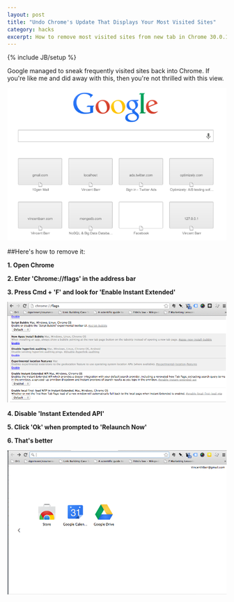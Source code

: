 ```yaml
---
layout: post
title: "Undo Chrome's Update That Displays Your Most Visited Sites"
category: hacks
excerpt: How to remove most visited sites from new tab in Chrome 30.0.1599.69.
---
```

{% include JB/setup %}

Google managed to sneak frequently visited sites back into Chrome. If you're like me and did away with this, then you're not thrilled with this view.

![Chrome Homepage Before](/assets/images/chrome-homepage-before.png)

##Here's how to remove it:

**1. Open Chrome**

**2. Enter 'Chrome://flags' in the address bar**

**3. Press Cmd + 'F' and look for 'Enable Instant Extended'**

![Extended API](/assets/images/chrome-extended-api.png)

**4. Disable 'Instant Extended API'**

**5. Click 'Ok' when prompted to 'Relaunch Now'**

**6. That's better**

![Chrome Homepage After](/assets/images/chrome-homepage-after.png)